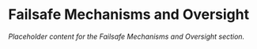 # Failsafe Mechanisms and Oversight

*Placeholder content for the Failsafe Mechanisms and Oversight section.*
